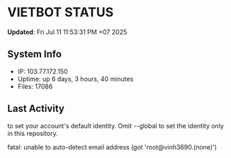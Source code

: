 # VIETBOT STATUS
**Updated**: Fri Jul 11 11:53:31 PM +07 2025

## System Info
- IP: 103.77.172.150
- Uptime: up 6 days, 3 hours, 40 minutes
- Files: 17086

## Last Activity

to set your account's default identity.
Omit --global to set the identity only in this repository.

fatal: unable to auto-detect email address (got 'root@vinh3690.(none)')
